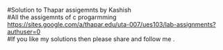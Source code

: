 #Solution to Thapar assigemnts by Kashish
</br>
#All the assigemnts of c progarmming https://sites.google.com/a/thapar.edu/uta-007/ues103/lab-assignments?authuser=0 
</br>
#If you like my solutions then please share and follow me .
